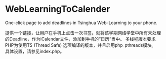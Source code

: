 # WebLearningToCalender
One-click page to add deadlines in Tsinghua Web-Learning to your phone.

提供一个链接，让用户在手机上点击一次书签，就将该学期网络学堂中所有未处理的Deadline，作为iCalendar文件，添加到手机的“日历”当中。
多线程版本要求PHP为使用TS (Thread Safe) 选项编译的版本，并且启用php_pthreads模块。
具体设置，请参见index.php。
